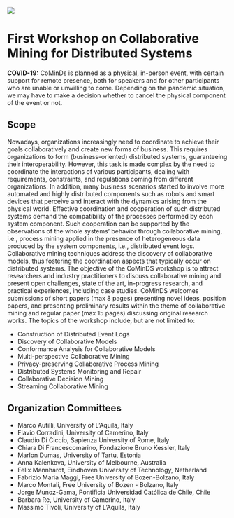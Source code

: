 [![](https://www.discotec.org/2022/discotec2022-banner.jpeg)](https://www.discotec.org/2022/)

# First Workshop on Collaborative Mining for Distributed Systems


**COVID-19:** CoMinDs is planned as a physical, in-person event, with certain support for remote presence, both for speakers and for other participants who are unable or unwilling to come. Depending on the 
pandemic situation, we may have to make a decision whether to cancel the physical component of the event or not.


## Scope 

Nowadays, organizations increasingly need to coordinate to achieve their goals collaboratively and create new forms of business. This requires organizations to form (business-oriented) distributed systems, guaranteeing their interoperability. However, this task is made complex by the need to coordinate the interactions of various participants, dealing with requirements, constraints, and regulations coming from different organizations. In addition, many business scenarios started to involve more automated and highly distributed components such as robots and smart devices that perceive and interact with the dynamics arising from the physical world. 
Effective coordination and cooperation of such distributed systems demand the compatibility of the processes performed by each system component. Such cooperation can be supported by the observations of the whole systems’ behavior through collaborative mining, i.e., process mining applied in the presence of heterogeneous data produced by the system components, i.e., distributed event logs. Collaborative mining techniques address the discovery of collaborative models, thus fostering the coordination aspects that typically occur on distributed systems.
The objective of the CoMinDS workshop is to attract researchers and industry practitioners to discuss collaborative mining and present open challenges, state of the art, in-progress research, and practical experiences, including case studies. 
CoMinDS welcomes submissions of short papers (max 8 pages) presenting novel ideas, position papers, and presenting preliminary results within the theme of collaborative mining and regular paper (max 15 pages) discussing original research works. 
The topics of the workshop include, but are not limited to:
* Construction of Distributed Event Logs
* Discovery of Collaborative Models
* Conformance Analysis for Collaborative Models
* Multi-perspective Collaborative Mining
* Privacy-preserving Collaborative Process Mining
* Distributed Systems Monitoring and Repair
* Collaborative Decision Mining 
* Streaming Collaborative Mining

## Organization Committees

* Marco Autilli, University of L’Aquila, Italy
* Flavio Corradini, University of Camerino, Italy  
* Claudio Di Ciccio, Sapienza University of Rome, Italy  
* Chiara Di Francescomarino, Fondazione Bruno Kessler, Italy
* Marlon Dumas, University of Tartu, Estonia 
* Anna Kalenkova, University of Melbourne, Australia 
* Felix Mannhardt, Eindhoven University of Technology, Netherland  
* Fabrizio Maria Maggi, Free University of Bozen-Bolzano, Italy  
* Marco Montali, Free University of Bozen - Bolzano, Italy
* Jorge Munoz-Gama, Pontificia Universidad Católica de Chile, Chile 
* Barbara Re, University of Camerino, Italy
* Massimo Tivoli, University of L’Aquila, Italy
